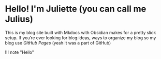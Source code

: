 # Hello! I'm Juliette (you can call me Julius)
This is my blog site built with Mkdocs with Obsidian makes for a pretty slick setup. If you’re ever looking for blog ideas, ways to organize my blog so my blog use *GitHub Pages* (yeah it was a part of GitHub)

!!! note "Hello"